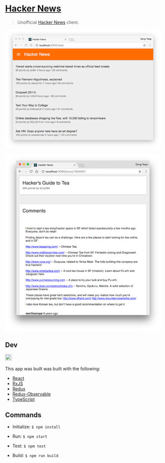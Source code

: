 # [Hacker News](https://hnews-client.herokuapp.com/)

> Unofficial [Hacker News](https://news.ycombinator.com/) client.

![](media/screenshot.png)

![](media/screenshot-story.png)

## Dev

<img src="https://cloud.githubusercontent.com/assets/762949/18562188/905876f6-7b37-11e6-8677-f9dd091490f6.gif" width="22" height="22" />

This app was built was built with the following:

- [React](https://facebook.github.io/react/)
- [RxJS](http://reactivex.io/rxjs/)
- [Redux](http://redux.js.org/)
- [Redux-Observable](https://redux-observable.js.org/)
- [TypeScript](https://www.typescriptlang.org/)

## Commands

- Initialize: `$ npm install`

- Run: `$ npm start`

- Test: `$ npm test`

- Build: `$ npm run build`
